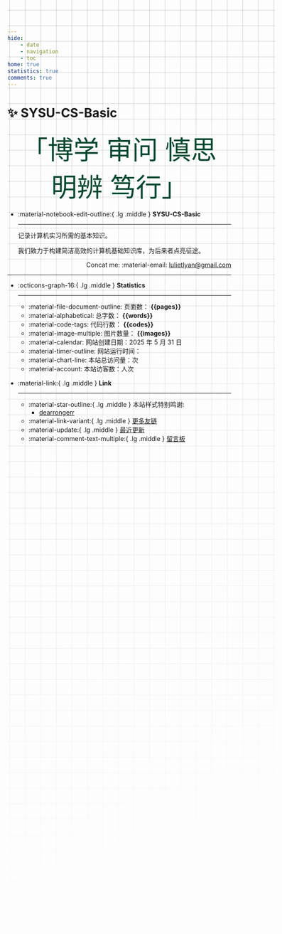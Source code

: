 ```yaml
---
hide:
    - date
    - navigation
    - toc
home: true
statistics: true
comments: true
---
```



<style>
    .custom-font {
    font-size: 58px; /* 默认字体大小为8px */
    color:rgb(4, 73, 47);
}
@media (max-width: 768px) { /* 假设768px及以下为移动端 */
    .custom-font {
        font-size: 32px; /* 移动端字体大小为6px */
    }
}
</style>

# ✨ SYSU-CS-Basic

<center><font class="custom-font ml3">「博学 审问 慎思 明辨 笃行」</font></center>
<script src="https://cdn.statically.io/libs/animejs/2.0.2/anime.min.js"></script>

<div class="grid cards" markdown>

-  :material-notebook-edit-outline:{ .lg .middle } __SYSU-CS-Basic__

    ---
    记录计算机实习所需的基本知识。

    我们致力于构建简洁高效的计算机基础知识库，为后来者点亮征途。

    <span style="text-align: right; display: block;">Concat me: :material-email: lulietlyan@gmail.com </span>  
        

</div>
<style>
    @media only screen and (max-width: 768px) {
        .responsive-image {
            display: none;
        }
    }
</style>

***

<div class="grid cards" markdown>

-  :octicons-graph-16:{ .lg .middle } __Statistics__

    ---

    - :material-file-document-outline: 页面数：  **{{pages}}**  
    - :material-alphabetical: 总字数： **{{words}}**   
    - :material-code-tags: 代码行数： **{{codes}}**   
    - :material-image-multiple: 图片数量： **{{images}}** 
    - :material-calendar: 网站创建日期：2025 年 5 月 31 日
    - :material-timer-outline: 网站运行时间： <span id="web-time"></span> 
    <script async src="//busuanzi.ibruce.info/busuanzi/2.3/busuanzi.pure.mini.js"></script>
    - :material-chart-line: 本站总访问量：<span id="busuanzi_value_site_pv"></span>次  
    - :material-account: 本站访客数：<span id="busuanzi_value_site_uv"></span>人次  
    
-  :material-link:{ .lg .middle } __Link__

    ---
    - :material-star-outline:{ .lg .middle } 本站样式特别鸣谢:
        - [dearrongerr](https://dearrongerr.github.io/Rongerr.github.io/)
    - :material-link-variant:{ .lg .middle } [更多友链](./logs/4_flink.md)
    - :material-update:{ .lg .middle } [最近更新](./logs/2_updatelog.md)
    - :material-comment-text-multiple:{ .lg .middle } [留言板](./logs/6_waline.md)
</div>




<style>
.md-grid {
  max-width: 1220px;
}
</style>
<style>
body {
  position: relative; /* 确保 body 元素的 position 属性为非静态值 */
}

body::before {
  --size: 35px; /* 调整网格单元大小 */
  --line: color-mix(in hsl, canvasText, transparent 80%); /* 调整线条透明度 */
  content: '';
  height: 100vh;
  width: 100%;
  position: absolute; /* 修改为 absolute 以使其随页面滚动 */
  background: linear-gradient(
        90deg,
        var(--line) 1px,
        transparent 1px var(--size)
      )
      50% 50% / var(--size) var(--size),
    linear-gradient(var(--line) 1px, transparent 1px var(--size)) 50% 50% /
      var(--size) var(--size);
  -webkit-mask: linear-gradient(-20deg, transparent 50%, white);
          mask: linear-gradient(-20deg, transparent 50%, white);
  top: 0;
  transform-style: flat;
  pointer-events: none;
  z-index: -1;
}

@media (max-width: 768px) {
  body::before {
    display: none; /* 在手机端隐藏网格效果 */
  }
}
</style>